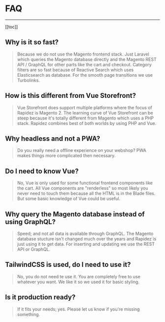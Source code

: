 # FAQ

---

[[toc]]

## Why is it so fast?

> Because we do not use the Magento frontend stack. Just Laravel which queries the Magento database directly and the Magento REST API / GraphQL for other parts like the cart and checkout. Category filters are so fast because of Reactive Search which uses Elasticsearch as database. For the smooth page transitions we use Turbolinks.

## How is this different from Vue Storefront?

> Vue Storefront does support multiple platforms where the focus of Rapidez is Magento 2. The learning curve of Vue Storefront can be steep because it's totally different from Magento which uses a PHP stack. Rapidez combines best of both worlds by using PHP and Vue.

## Why headless and not a PWA?

> Do you really need a offline experience on your webshop? PWA makes things more complicated then necessary.

## Do I need to know Vue?

> No, Vue is only used for some functional frontend components like the cart. All Vue components are "renderless" so most likely you never need to touch them because all the HTML is in the Blade files. But some basic knowledge of Vue could be useful.

## Why query the Magento database instead of using GraphQL?

> Speed; and not all data is available through GraphQL. The Magento database stucture isn't changed much over the years and Rapidez is just using it to get data. For inserting and updating we use the REST API or GraphQL.

## TailwindCSS is used, do I need to use it?

> No, you do not need te use it. You are completely free to use whatever you want. We like it so we used it for basic styling.

## Is it production ready?

> If it fits your needs; yes. Please let us know if you're missing something.
